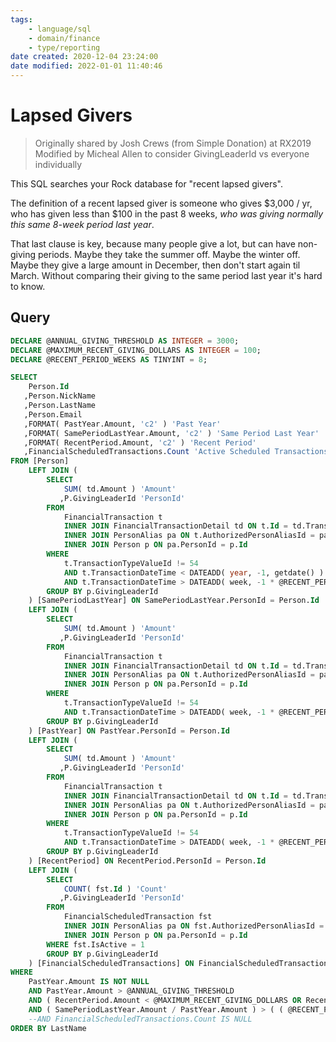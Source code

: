 ```yaml
---
tags:
    - language/sql
    - domain/finance
    - type/reporting
date created: 2020-12-04 23:24:00
date modified: 2022-01-01 11:40:46
---
```


# Lapsed Givers

> Originally shared by Josh Crews (from Simple Donation) at RX2019
> Modified by Micheal Allen to consider GivingLeaderId vs everyone individually

This SQL searches your Rock database for "recent lapsed givers".

The definition of a recent lapsed giver is someone who gives $3,000 / yr, who has given less than $100 in the past 8 weeks, _who was giving normally this same 8-week period last year_.

That last clause is key, because many people give a lot, but can have non-giving periods. Maybe they take the summer off. Maybe the winter off. Maybe they give a large amount in December, then don't start again til March. Without comparing their giving to the same period last year it's hard to know.

## Query

```sql
DECLARE @ANNUAL_GIVING_THRESHOLD AS INTEGER = 3000;
DECLARE @MAXIMUM_RECENT_GIVING_DOLLARS AS INTEGER = 100;
DECLARE @RECENT_PERIOD_WEEKS AS TINYINT = 8;

SELECT
    Person.Id
   ,Person.NickName
   ,Person.LastName
   ,Person.Email
   ,FORMAT( PastYear.Amount, 'c2' ) 'Past Year'
   ,FORMAT( SamePeriodLastYear.Amount, 'c2' ) 'Same Period Last Year'
   ,FORMAT( RecentPeriod.Amount, 'c2' ) 'Recent Period'
   ,FinancialScheduledTransactions.Count 'Active Scheduled Transactions'
FROM [Person]
    LEFT JOIN (
        SELECT
            SUM( td.Amount ) 'Amount'
           ,P.GivingLeaderId 'PersonId'
        FROM
            FinancialTransaction t
            INNER JOIN FinancialTransactionDetail td ON t.Id = td.TransactionId
            INNER JOIN PersonAlias pa ON t.AuthorizedPersonAliasId = pa.Id
            INNER JOIN Person p ON pa.PersonId = p.Id
        WHERE
            t.TransactionTypeValueId != 54
            AND t.TransactionDateTime < DATEADD( year, -1, getdate() )
            AND t.TransactionDateTime > DATEADD( week, -1 * @RECENT_PERIOD_WEEKS, DATEADD( year, -1, getdate() ) )
        GROUP BY p.GivingLeaderId
    ) [SamePeriodLastYear] ON SamePeriodLastYear.PersonId = Person.Id
    LEFT JOIN (
        SELECT
            SUM( td.Amount ) 'Amount'
           ,P.GivingLeaderId 'PersonId'
        FROM 
            FinancialTransaction t
            INNER JOIN FinancialTransactionDetail td ON t.Id = td.TransactionId
            INNER JOIN PersonAlias pa ON t.AuthorizedPersonAliasId = pa.Id
            INNER JOIN Person p ON pa.PersonId = p.Id
        WHERE
            t.TransactionTypeValueId != 54
            AND t.TransactionDateTime > DATEADD( week, -1 * @RECENT_PERIOD_WEEKS, DATEADD( year, -1, getdate() ) )
        GROUP BY p.GivingLeaderId
    ) [PastYear] ON PastYear.PersonId = Person.Id
    LEFT JOIN (
        SELECT
            SUM( td.Amount ) 'Amount'
           ,P.GivingLeaderId 'PersonId'
        FROM
            FinancialTransaction t
            INNER JOIN FinancialTransactionDetail td ON t.Id = td.TransactionId
            INNER JOIN PersonAlias pa ON t.AuthorizedPersonAliasId = pa.Id
            INNER JOIN Person p ON pa.PersonId = p.Id
        WHERE
            t.TransactionTypeValueId != 54
            AND t.TransactionDateTime > DATEADD( week, -1 * @RECENT_PERIOD_WEEKS, getdate() )
        GROUP BY p.GivingLeaderId
    ) [RecentPeriod] ON RecentPeriod.PersonId = Person.Id
    LEFT JOIN (
        SELECT
            COUNT( fst.Id ) 'Count'
           ,P.GivingLeaderId 'PersonId'
        FROM
            FinancialScheduledTransaction fst
            INNER JOIN PersonAlias pa ON fst.AuthorizedPersonAliasId = pa.Id
            INNER JOIN Person p ON pa.PersonId = p.Id
        WHERE fst.IsActive = 1
        GROUP BY p.GivingLeaderId
    ) [FinancialScheduledTransactions] ON FinancialScheduledTransactions.PersonId = Person.Id    
WHERE
    PastYear.Amount IS NOT NULL
    AND PastYear.Amount > @ANNUAL_GIVING_THRESHOLD
    AND ( RecentPeriod.Amount < @MAXIMUM_RECENT_GIVING_DOLLARS OR RecentPeriod.Amount IS NULL )
    AND ( SamePeriodLastYear.Amount / PastYear.Amount ) > ( ( @RECENT_PERIOD_WEEKS * 1.0 ) / 60 ) -- and last year this period they gave a normal amount for them
    --AND FinancialScheduledTransactions.Count IS NULL
ORDER BY LastName
```
